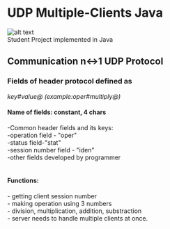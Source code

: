 # UDP Multiple-Clients Java

![alt text](https://www.google.com/url?sa=i&url=https%3A%2F%2Fpngtree.com%2Ffree-png-vectors%2Fwifi&psig=AOvVaw1eHGnBwMw9ZL_7giNWwxE8&ust=1571771902762000&source=images&cd=vfe&ved=0CAIQjRxqFwoTCOD5tOGIruUCFQAAAAAdAAAAABAU)
</br>Student Project implemented in Java

<h2>Communication n↔1 UDP Protocol </h2>
<h3>Fields of header protocol defined as </h3><i>key#value@ (example:oper#multiply@)</i></br>
<h4>Name of fields: constant, 4 chars</h4>
-Common header fields and its keys:</br>
-operation field - "oper"</br>
-status field-"stat"</br>
-session number field - "iden"</br>
-other fields developed by programmer</br></br>
<h4>Functions: </h4>
- getting client session number</br>
- making operation using 3 numbers</br>
- division, multiplication, addition, substraction</br>
- server needs to handle multiple clients at once.</br>
